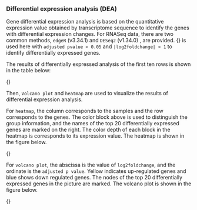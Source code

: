 ### Differential expression analysis (DEA)

Gene differential expression analysis is based on the quantitative expression value obtained by transcriptome sequence to identify the genes with differential expression changes. For RNASeq data, there are two common methods, `edgeR` (v3.34.1) and `DESeq2` (v1.34.0) , are provided. {} is used here with `adjusted pvalue < 0.05` and `|log2foldchange| > 1` to identify differentially expressed genes. 

The results of differentially expressed analysis of the first ten rows is shown in the table below:

{}

Then, `Volcano plot` and `heatmap` are used to visualize the results of differential expression analysis. 

For `heatmap`, the column corresponds to the samples and the row corresponds to the genes. The color block above is used to distinguish the group information, and the names of the top 20 differentially expressed genes are marked on the right. The color depth of each block in the heatmap is corresponds to its expression value. The heatmap is shown in the figure below.

{}

For `volcano plot`, the abscissa is the value of `log2foldchange`, and the ordinate is the `adjusted p value`. Yellow indicates up-regulated genes and blue shows down regulated genes. The nodes of the top 20 differentially expressed genes in the picture are marked. The volcano plot is shown in the figure below.

{}


